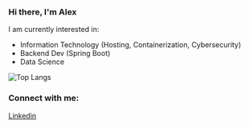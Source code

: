 ### Hi there, I'm Alex  

I am currently interested in:
- Information Technology (Hosting, Containerization, Cybersecurity)
- Backend Dev (Spring Boot)
- Data Science 



![Top Langs](https://github-readme-stats.vercel.app/api/top-langs/?username=alexmehta)


### Connect with me:
[Linkedin](https://www.linkedin.com/in/alexander-mehta-b97659220/)


